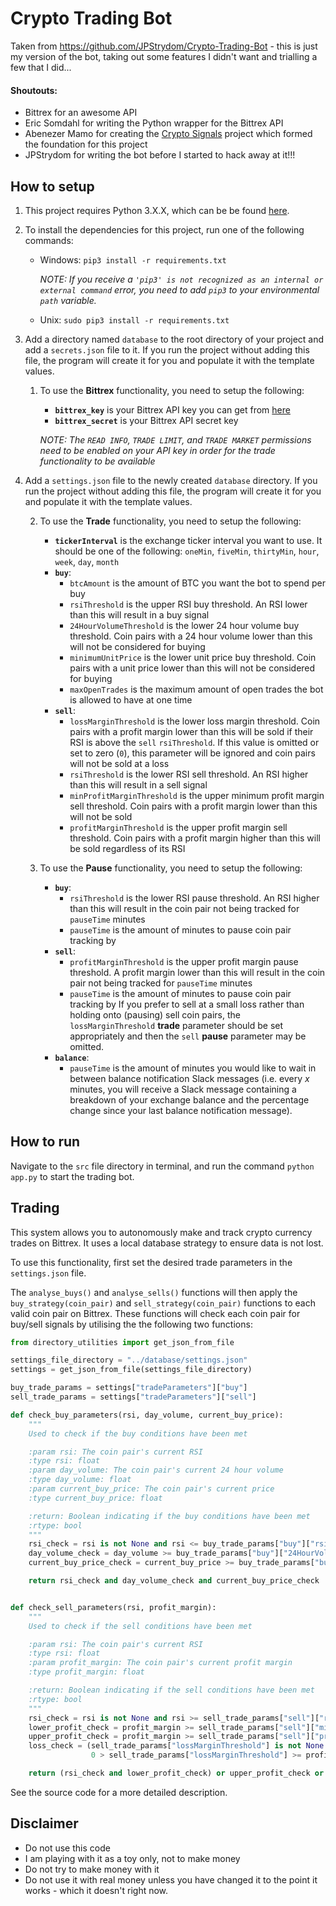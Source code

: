 # Crypto Trading Bot

Taken from https://github.com/JPStrydom/Crypto-Trading-Bot - this is just my version of the bot, taking out some features I didn't want and trialling a few that I did...

#### Shoutouts:
* Bittrex for an awesome API
* Eric Somdahl for writing the Python wrapper for the Bittrex API
* Abenezer Mamo for creating the [Crypto Signals](https://github.com/AbenezerMamo/crypto-signal) project which formed the
foundation for this project
* JPStrydom for writing the bot before I started to hack away at it!!!

## How to setup
1) This project requires Python 3.X.X, which can be be found [here](https://www.python.org/ftp/python/3.6.3/python-3.6.3.exe).

2) To install the dependencies for this project, run one of the following commands:
    * Windows: `pip3 install -r requirements.txt`

        *NOTE: If you receive a `'pip3' is not recognized as an internal or external command` error, you
        need to add `pip3` to your environmental `path` variable.*

    * Unix: `sudo pip3 install -r requirements.txt`

3) Add a directory named `database` to the root directory of your project and add a `secrets.json` file to it. If you
run the project without adding this file, the program will create it for you and populate it with the template values.

    1) To use the **Bittrex** functionality, you need to setup the following:
        * **`bittrex_key`** is your Bittrex API key you can get from [here](https://bittrex.com/Manage#sectionApi)
        * **`bittrex_secret`** is your Bittrex API secret key

        *NOTE: The `READ INFO`, `TRADE LIMIT`, and `TRADE MARKET` permissions need to be enabled on your API key in
        order for the trade functionality to be available*

4) Add a `settings.json` file to the newly created `database` directory. If you run the project without adding this file,
the program will create it for you and populate it with the template values.

    2) To use the **Trade** functionality, you need to setup the following:
        * **`tickerInterval`** is the exchange ticker interval you want to use. It should be one of the following: `oneMin`,
        `fiveMin`, `thirtyMin`, `hour`, `week`, `day`, `month`
        * **`buy`**:
            * `btcAmount` is the amount of BTC you want the bot to spend per buy
            * `rsiThreshold` is the upper RSI buy threshold. An RSI lower than this will result in a buy signal
            * `24HourVolumeThreshold` is the lower 24 hour volume buy threshold. Coin pairs with a 24 hour volume lower than
            this will not be considered for buying
            * `minimumUnitPrice` is the lower unit price buy threshold. Coin pairs with a unit price lower than this will not
            be considered for buying
            * `maxOpenTrades` is the maximum amount of open trades the bot is allowed to have at one time
        * **`sell`**:
            * `lossMarginThreshold` is the lower loss margin threshold. Coin pairs with a profit margin lower than this
            will be sold if their RSI is above the `sell` `rsiThreshold`. If this value is omitted or set to zero (`0`),
            this parameter will be ignored and coin pairs will not be sold at a loss
            * `rsiThreshold` is the lower RSI sell threshold. An RSI higher than this will result in a sell signal
            * `minProfitMarginThreshold` is the upper minimum profit margin sell threshold. Coin pairs with a profit margin
            lower than this will not be sold
            * `profitMarginThreshold` is the upper profit margin sell threshold. Coin pairs with a profit margin higher than
            this will be sold regardless of its RSI

    3) To use the **Pause** functionality, you need to setup the following:
        * **`buy`**:
            * `rsiThreshold` is the lower RSI pause threshold. An RSI higher than this will result in the coin pair not being
            tracked for `pauseTime` minutes
            * `pauseTime` is the amount of minutes to pause coin pair tracking by
        * **`sell`**:
            * `profitMarginThreshold` is the upper profit margin pause threshold. A profit margin lower than this will result
            in the coin pair not being tracked for `pauseTime` minutes
            * `pauseTime` is the amount of minutes to pause coin pair tracking by
            If you prefer to sell at a small loss rather than holding onto (pausing) sell coin pairs, the `lossMarginThreshold`
            **trade** parameter should be set appropriately and then the `sell` **pause** parameter may be omitted.
        * **`balance`**:
            * `pauseTime` is the amount of minutes you would like to wait in between balance notification Slack messages
            (i.e. every *x* minutes, you will receive a Slack message containing a breakdown of your exchange balance
            and the percentage change since your last balance notification message).


## How to run
Navigate to the `src` file directory in terminal, and run the command `python app.py` to start the trading bot.

## Trading
This system allows you to autonomously make and track crypto currency trades on Bittrex. It uses a local database strategy to ensure data is not lost.

To use this functionality, first set the desired trade parameters in the `settings.json` file.

The `analyse_buys()` and `analyse_sells()` functions will then apply the `buy_strategy(coin_pair)` and
`sell_strategy(coin_pair)` functions to each valid coin pair on Bittrex. These functions will check each coin pair for
buy/sell signals by utilising the the following two functions:
```python
from directory_utilities import get_json_from_file

settings_file_directory = "../database/settings.json"
settings = get_json_from_file(settings_file_directory)

buy_trade_params = settings["tradeParameters"]["buy"]
sell_trade_params = settings["tradeParameters"]["sell"]

def check_buy_parameters(rsi, day_volume, current_buy_price):
    """
    Used to check if the buy conditions have been met

    :param rsi: The coin pair's current RSI
    :type rsi: float
    :param day_volume: The coin pair's current 24 hour volume
    :type day_volume: float
    :param current_buy_price: The coin pair's current price
    :type current_buy_price: float

    :return: Boolean indicating if the buy conditions have been met
    :rtype: bool
    """
    rsi_check = rsi is not None and rsi <= buy_trade_params["buy"]["rsiThreshold"]
    day_volume_check = day_volume >= buy_trade_params["buy"]["24HourVolumeThreshold"]
    current_buy_price_check = current_buy_price >= buy_trade_params["buy"]["minimumUnitPrice"]

    return rsi_check and day_volume_check and current_buy_price_check


def check_sell_parameters(rsi, profit_margin):
    """
    Used to check if the sell conditions have been met

    :param rsi: The coin pair's current RSI
    :type rsi: float
    :param profit_margin: The coin pair's current profit margin
    :type profit_margin: float

    :return: Boolean indicating if the sell conditions have been met
    :rtype: bool
    """
    rsi_check = rsi is not None and rsi >= sell_trade_params["sell"]["rsiThreshold"]
    lower_profit_check = profit_margin >= sell_trade_params["sell"]["minProfitMarginThreshold"]        
    upper_profit_check = profit_margin >= sell_trade_params["sell"]["profitMarginThreshold"]
    loss_check = (sell_trade_params["lossMarginThreshold"] is not None and
                  0 > sell_trade_params["lossMarginThreshold"] >= profit_margin)

    return (rsi_check and lower_profit_check) or upper_profit_check or loss_check
```

See the source code for a more detailed description.

## Disclaimer
- Do not use this code
- I am playing with it as a toy only, not to make money
- Do not try to make money with it
- Do not use it with real money unless you have changed it to the point it works - which it doesn't right now.
